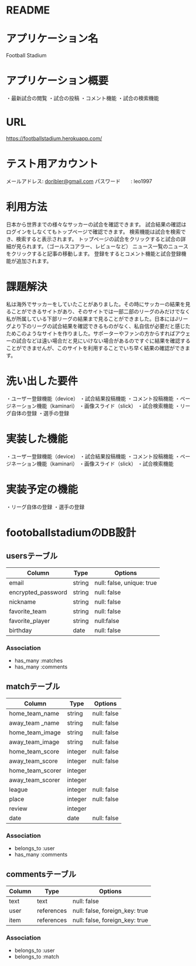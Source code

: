 # README
# アプリケーション名
Football Stadium
# アプリケーション概要
 ・最新試合の閲覧
 ・試合の投稿
 ・コメント機能
 ・試合の検索機能
# URL
https://footballstadium.herokuapp.com/

# テスト用アカウント
メールアドレス: doribler@gmail.com
パスワード　　: leo1997

# 利用方法
日本から世界までの様々なサッカーの試合を確認できます。
試合結果の確認はログインをしなくてもトップページで確認できます。
検索機能は試合を検索でき、検索すると表示されます。
トップページの試合をクリックすると試合の詳細が見られます。（ゴールスコアラー、レビューなど）
ニュース一覧のニュースをクリックすると記事の移動します。
登録をするとコメント機能と試合登録機能が追加されます。

# 課題解決
私は海外でサッカーをしていたことがありました。その時にサッカーの結果を見ることができるサイトがあり、そのサイトでは一部二部のリーグのみだけでなく私が所属している下部リーグの結果まで見ることができました。日本にはJリーグより下のリーグの試合結果を確認できるものがなく、私自信が必要だと感じたためこのようなサイトを作りました。サポーターやファンの方からすればアウェーの試合などは遠い場合だと見にいけない場合があるのですぐに結果を確認することができませんが、このサイトを利用することでいち早く結果の確認ができます。

# 洗い出した要件
・ユーザー登録機能（device）
・試合結果投稿機能
・コメント投稿機能
・ページネーション機能（kaminari）
・画像スライド（slick）
・試合検索機能
・リーグ自体の登録
・選手の登録

# 実装した機能
・ユーザー登録機能（device）
・試合結果投稿機能
・コメント投稿機能
・ページネーション機能（kaminari）
・画像スライド（slick）
・試合検索機能

# 実装予定の機能
・リーグ自体の登録
・選手の登録



# footoballstadiumのDB設計

## usersテーブル

| Column              | Type   | Options                  |
|-------------------- |------- |------------------------- |
|email                |string  |null: false, unique: true |
|encrypted_password   |string  |null: false               |
|nickname             |string  |null: false               |
|favorite_team        |string  |null: false               |
|favorite_player      |string  |null:false                |
|birthday             |date    |null: false               |


### Association

- has_many :matches
- has_many :comments

## matchテーブル

| Column              | Type   | Options                  |
|-------------------- |------- |------------------------- |
|home_team_name       |string  |null: false               |
|away_team _name      |string  |null: false               |
|home_team_image      |string  |null: false               |
|away_team_image      |string  |null: false               |
|home_team_score      |integer |null: false               |
|away_team_score      |integer |null: false               |
|home_team_scorer     |integer |                          |
|away_team_scorer     |integer |                          |
|league               |integer |null: false               |
|place                |integer |null: false               |
|review               |integer |                          |
|date                 |date    |null: false               |

### Association

- belongs_to :user
- has_many   :comments

## commentsテーブル

| Column              | Type      | Options                         |
|-------------------- |---------- |-------------------------------- |
|text                 |text       |null: false                      |
|user                 |references |null: false, foreign_key: true   |
|item                 |references |null: false, foreign_key: true   |


### Association

- belongs_to :user
- belongs_to :match